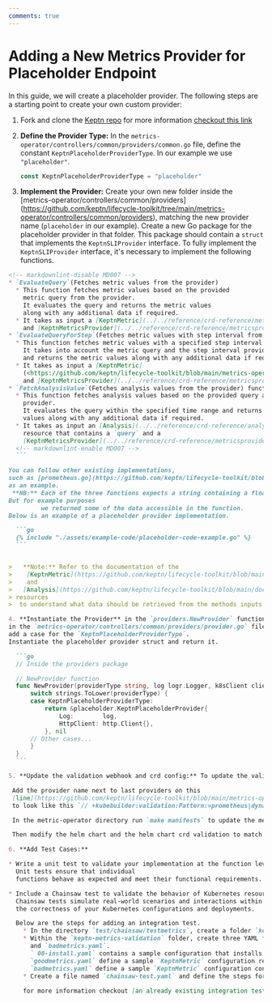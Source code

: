 ```yaml
---
comments: true
---
```


# Adding a New Metrics Provider for Placeholder Endpoint

In this guide, we will create a placeholder provider.
The following steps are a starting point to create your own custom provider:

1. Fork and clone the [Keptn repo](https://github.com/keptn/lifecycle-toolkit)
  for more information [checkout this link](https://keptn.sh/stable/docs/contribute/general/git/fork-clone/)

2. **Define the Provider Type:** In the `metrics-operator/controllers/common/providers/common.go` file,
 define the constant `KeptnPlaceholderProviderType`.
  In our example we use `"placeholder"`.

    ```go
    const KeptnPlaceholderProviderType = "placeholder"
    ```

3. **Implement the Provider:** Create your own new folder inside the
[metrics-operator/controllers/common/providers]
(<https://github.com/keptn/lifecycle-toolkit/tree/main/metrics-operator/controllers/common/providers>),
matching the new provider name (`placeholder` in our example).
Create a new Go package for the placeholder provider in that folder.
This package should contain a `struct` that implements the `KeptnSLIProvider` interface.
To fully implement the `KeptnSLIProvider` interface, it's necessary to implement the following functions.

  ```markdown
  <!-- markdownlint-disable MD007 -->
  * `EvaluateQuery`(Fetches metric values from the provider)
    * This function fetches metric values based on the provided
      metric query from the provider.
      It evaluates the query and returns the metric values
      along with any additional data if required.
    * It takes as input a [KeptnMetric](../../reference/crd-reference/metric.md)
      and [KeptnMetricsProvider](../../reference/crd-reference/metricsprovider.md)
  * `EvaluateQueryForStep`(Fetches metric values with step interval from the provider)
    * This function fetches metric values with a specified step interval from the placeholder provider.
      It takes into account the metric query and the step interval provided, executes the query,
      and returns the metric values along with any additional data if required.
    * It takes as input a [KeptnMetric]
      (<https://github.com/keptn/lifecycle-toolkit/blob/main/metrics-operator/api/v1beta1/keptnmetric_types.go>)
      and [KeptnMetricsProvider](../../reference/crd-reference/metricsprovider.md)   
  * `FetchAnalysisValue`(Fetches analysis values from the provider) functions.
    * This function fetches analysis values based on the provided query and time range from the
      provider.
      It evaluates the query within the specified time range and returns the analysis
      values along with any additional data if required.
    * It takes as input an [Analysis](../../reference/crd-reference/analysis.md),
      resource that contains a `query` and a 
      [KeptnMetricsProvider](../../reference/crd-reference/metricsprovider.md) resource.
    <!-- markdownlint-enable MD007 -->
    ```

  You can follow other existing implementations,
 such as [prometheus.go](https://github.com/keptn/lifecycle-toolkit/blob/main/metrics-operator/controllers/common/providers/prometheus/prometheus.go),
 as an example.
   **NB:** Each of the three functions expects a string containing a float value in it.
  But for example purposes
           we returned some of the data accessible in the function.
  Below is an example of a placeholder provider implementation.

    ```go
    {% include "./assets/example-code/placeholder-code-example.go" %}
    ```


>   **Note:** Refer to the documentation of the
>    [KeptnMetric](https://github.com/keptn/lifecycle-toolkit/blob/main/docs/docs/reference/crd-reference/metric.md)
>    and
>   [Analysis](https://github.com/keptn/lifecycle-toolkit/blob/main/docs/docs/reference/crd-reference/analysis.md)
> resources
>  to understand what data should be retrieved from the methods inputs to compute accurate results.

4. **Instantiate the Provider** in the `providers.NewProvider` function
 in the `metrics-operator/controllers/common/providers/provider.go` file.
 add a case for the `KeptnPlaceholderProviderType`.
  Instantiate the placeholder provider struct and return it.

    ```go
    // Inside the providers package

    // NewProvider function
    func NewProvider(providerType string, log logr.Logger, k8sClient client.Client) (KeptnSLIProvider, error) {
        switch strings.ToLower(providerType) {
        case KeptnPlaceholderProviderType:
            return &placeholder.KeptnPlaceholderProvider{
                Log:        log,
                HttpClient: http.Client{},
            }, nil
        // Other cases...
        }
    }
    ```

5. **Update the validation webhook and crd config:** To update the validation webhook and crd config of the metrics operator.

   Add the provider name next to last providers on this
   [line](https://github.com/keptn/lifecycle-toolkit/blob/main/metrics-operator/api/v1beta1/keptnmetricsprovider_types.go#L29)
   to look like this `// +kubebuilder:validation:Pattern:=prometheus|dynatrace|datadog|dql|placeholder`.

   In the metric-operator directory run `make manifests` to update the metrics-operator crd config

   Then modify the helm chart and the helm chart crd validation to match the update in the metrics-operator crd config
  
6. **Add Test Cases:**

  * Write a unit test to validate your implementation at the function level.
    Unit tests ensure that individual
    functions behave as expected and meet their functional requirements.

  * Include a Chainsaw test to validate the behavior of Kubernetes resources managed by your code.
    Chainsaw tests simulate real-world scenarios and interactions within a Kubernetes cluster, ensuring
    the correctness of your Kubernetes configurations and deployments.

    Below are the steps for adding an integration test.
      * In the directory `test/chainsaw/testmetrics`, create a folder `keptn-metrics-validation` in our case.
      * Within the `keptn-metrics-validation` folder, create three YAML files `00-install.yaml`, `goodmetrics.yaml`
        and `badmetrics.yaml`.
        ` 00-install.yaml` contains a sample configuration that installs a valid `KeptnMetricsProvider`. 
        `goodmetrics.yaml` define a sample `KeptnMetric` configuration representing a valid use case, while
        `badmetrics.yaml` define a sample `KeptnMetric` configuration containing errors or incorrect values.
      * Create a file named `chainsaw-test.yaml` and define the steps for the integration test in chainsaw-test.yaml.
      
      for more information checkout [an already existing integration test](https://github.com/keptn/lifecycle-toolkit/tree/main/test/chainsaw/testmetrics/metrics)
